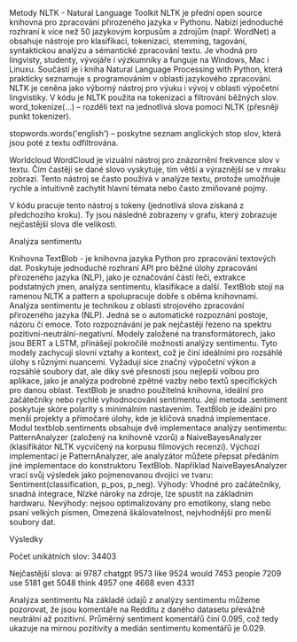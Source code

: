 Metody
NLTK - Natural Language Toolkit
NLTK je přední open source knihovna pro zpracování přirozeného jazyka v Pythonu. Nabízí jednoduché rozhraní k více než 50 jazykovým korpusům a zdrojům (např. WordNet) a obsahuje nástroje pro klasifikaci, tokenizaci, stemming, tagování, syntaktickou analýzu a sémantické zpracování textu. Je vhodná pro lingvisty, studenty, vývojáře i výzkumníky a funguje na Windows, Mac i Linuxu. Součástí je i kniha Natural Language Processing with Python, která prakticky seznamuje s programováním v oblasti jazykového zpracování. NLTK je ceněna jako výborný nástroj pro výuku i vývoj v oblasti výpočetní lingvistiky.
V kódu je NLTK použita na tokenizaci a filtrování běžných slov. 
word_tokenize(...) – rozdělí text na jednotlivá slova pomocí NLTK (přesněji punkt tokenizer).

stopwords.words('english') – poskytne seznam anglických stop slov, která jsou poté z textu odfiltrována.

Worldcloud
WordCloud je vizuální nástroj pro znázornění frekvence slov v textu. Čím častěji se dané slovo vyskytuje, tím větší a výraznější se v mraku zobrazí. Tento nástroj se často používá v analýze textu, protože umožňuje rychle a intuitivně zachytit hlavní témata nebo často zmiňované pojmy. 


V kódu pracuje tento nástroj s tokeny (jednotlivá slova získaná z předchozího kroku). Ty jsou následně zobrazeny v grafu, který zobrazuje nejčastější slova dle velikosti.

Analýza sentimentu

Knihovna TextBlob - je knihovna jazyka Python pro zpracování textových dat. Poskytuje jednoduché rozhraní API pro běžné úlohy zpracování přirozeného jazyka (NLP), jako je označování částí řeči, extrakce podstatných jmen, analýza sentimentu, klasifikace a další. TextBlob stojí na ramenou NLTK a pattern a spolupracuje dobře s oběma knihovnami.
Analýza sentimentu je technikou z oblasti strojového zpracování přirozeného jazyka (NLP). Jedná se o automatické rozpoznání postoje, názoru či emoce. Toto rozpoznávání je pak nejčastěji řezeno na spektru pozitivní-neutrální-negativní.
Modely založené na transformátorech, jako jsou BERT a LSTM, přinášejí pokročilé možnosti analýzy sentimentu. Tyto modely zachycují slovní vztahy a kontext, což je činí ideálními pro rozsáhlé úlohy s různými nuancemi. Vyžadují sice značný výpočetní výkon a rozsáhlé soubory dat, ale díky své přesnosti jsou nejlepší volbou pro aplikace, jako je analýza podrobné zpětné vazby nebo textů specifických pro danou oblast. 
TextBlob je snadno použitelná knihovna, ideální pro začátečníky nebo rychlé vyhodnocování sentimentu. Její metoda .sentiment poskytuje skóre polarity s minimálním nastavením. TextBlob je ideální pro menší projekty a přímočaré úlohy, kde je klíčová snadná implementace.
Modul textblob.sentiments obsahuje dvě implementace analýzy sentimentu: PatternAnalyzer (založený na knihovně vzorů) a NaiveBayesAnalyzer (klasifikátor NLTK vycvičený na korpusu filmových recenzí). Výchozí implementací je PatternAnalyzer, ale analyzátor můžete přepsat předáním jiné implementace do konstruktoru TextBlob. Například NaiveBayesAnalyzer vrací svůj výsledek jako pojmenovanou dvojici ve tvaru: Sentiment(classification, p_pos, p_neg).
Výhody: Vhodné pro začátečníky, snadná integrace, Nízké nároky na zdroje, lze spustit na základním hardwaru.
Nevýhody: nejsou optimalizovány pro emotikony, slang nebo psaní velkých písmen, Omezená škálovatelnost, nejvhodnější pro menší soubory dat.



Výsledky

Počet unikátních slov: 34403

Nejčastější slova:
ai         9787
chatgpt    9573
like       9524
would      7453
people     7209
use        5181
get        5048
think      4957
one        4668
even       4331



Analýza sentimentu
Na základě údajů z analýzy sentimentu můžeme pozorovat, že jsou komentáře na Redditu z daného datasetu převážně neutrální až pozitivní. Průměrný sentiment komentářů činí  0.095, což tedy ukazuje na mírnou pozitivity a medián sentimentu komentářů je 0.029.



